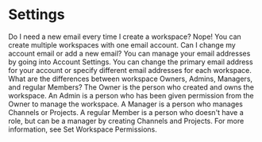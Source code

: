 # Settings

  Do I need a new email every time I create a workspace? Nope! You can create multiple workspaces with one email account.   Can I change my account email or add a new email? You can manage your email addresses by going into Account Settings. You can change the primary email address for your account or specify different email addresses for each workspace.   What are the differences between workspace Owners, Admins, Managers, and regular Members? The Owner is the person who created and owns the workspace. An Admin is a person who has been given permission from the Owner to manage the workspace. A Manager is a person who manages Channels or Projects. A regular Member is a person who doesn't have a role, but can be a manager by creating Channels and Projects. For more information, see Set Workspace Permissions.  